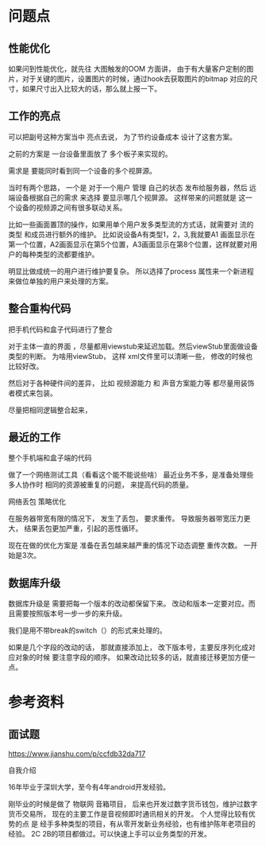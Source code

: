 # 问题点

## 性能优化

如果问到性能优化，就先往 大图触发的OOM 方面讲， 
由于有大量客户定制的图片，对于关键的图片，设置图片的时候，通过hook去获取图片的bitmap 对应的尺寸，如果尺寸出入比较大的话，那么就上报一下。



## 工作的亮点

可以把副号这种方案当中 亮点去说，
为了节约设备成本 设计了这套方案。

之前的方案是 一台设备里面放了 多个板子来实现的。

需求是 要能同时看到同一个设备的多个视屏源。

当时有两个思路， 
一个是    对于一个用户 管理 自己的状态 发布给服务器，然后 远端设备根据自己的需求 来选择 要显示哪几个视屏源。
这样带来的问题就是  这一个设备的视频源之间有很多联动关系。

比如一些画面置顶的操作，如果用单个用户发多类型流的方式话，就需要对 流的类型 和成员进行额外的维护。
比如说设备A有类型1，2，3,我就要A1 画面显示在第一个位置，A2画面显示在第5个位置，A3画面显示在第8个位置，这样就要对用户的每种类型的流都要维护。

明显比做成统一的用户进行维护要复杂。
所以选择了process 属性来一个新进程 来做位单独的用户来处理的方案。



## 整合重构代码

把手机代码和盒子代码进行了整合

对于主体一直的界面 ，尽量都用viewstub来延迟加载。然后viewStub里面做设备类型的判断。
为啥用viewStub， 这样 xml文件里可以清晰一些， 修改的时候也比较好改。

然后对于各种硬件间的差异， 比如 视频源能力 和 声音方案能力等 都尽量用装饰者模式来包装。

尽量把相同逻辑整合起来，



## 最近的工作

整个手机端和盒子端的代码

做了一个网络测试工具（看看这个能不能说些啥）
最近业务不多，是准备处理些多人协作时 相同的资源被重复的问题， 来提高代码的质量。



网络丢包 策略优化

在服务器带宽有限的情况下， 发生了丢包， 要求重传。
导致服务器带宽压力更大， 结果丢包更加严重，引起的恶性循环。

现在在做的优化方案是 准备在丢包越来越严重的情况下动态调整 重传次数。 一开始是3次。







## 数据库升级

数据库升级是 需要把每一个版本的改动都保留下来。
改动和版本一定要对应。而且需要按照版本号一步一步的来升级。

我们是用不带break的switch（）的形式来处理的。



如果是几个字段的改动的话， 那就直接添加上， 改下版本号，主要反序列化成对应对象的时候 要注意字段的顺序。
如果改动比较多的话，就直接迁移更加方便一点。

# 参考资料

## 面试题

https://www.jianshu.com/p/ccfdb32da717











自我介绍

16年毕业于深圳大学，至今有4年android开发经验。

刚毕业的时候是做了 物联网 音箱项目， 后来也开发过数字货币钱包，维护过数字货币交易所， 现在的主要工作是音视频即时通讯相关的开发。
个人觉得比较有优势的点 是 经手多种类型的项目，有从零开发新业务经验，也有维护陈年老项目的经验。
2C  2B的项目都做过。可以快速上手可以业务类型的开发。